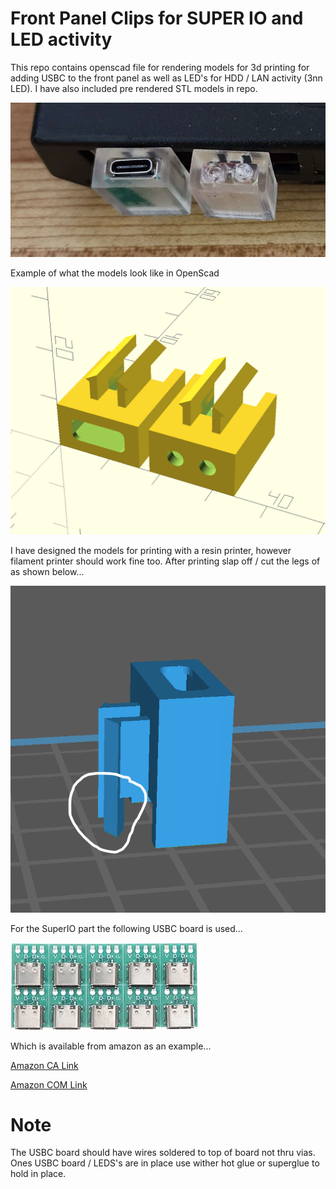 # Front Panel Clips for SUPER IO and LED activity

This repo contains openscad file for rendering models for 3d printing for adding USBC to the front panel as well as LED's for HDD / LAN activity (3nn LED). I have also included pre rendered STL models in repo.

![Example](https://github.com/Team-Resurgent/FrontPanelClips/blob/main/Images/example.png?raw=true)

Example of what the models look like in OpenScad

![OpenScad](https://github.com/Team-Resurgent/FrontPanelClips/blob/main/Images/openscad.png?raw=true)

I have designed the models for printing with a resin printer, however filament printer should work fine too. After printing slap off / cut the legs of as shown below...

![3DPrint](https://github.com/Team-Resurgent/FrontPanelClips/blob/main/Images/3dprint.png?raw=true)

For the SuperIO part the following USBC board is used...

![USBC](https://github.com/Team-Resurgent/FrontPanelClips/blob/main/Images/usbc.jpg?raw=true)

Which is available from amazon as an example...

[Amazon CA Link](https://www.amazon.ca/gp/product/B0CBLP569W/ref=ppx_yo_dt_b_asin_title_o00_s00?ie=UTF8&psc=1)

[Amazon COM Link](https://www.amazon.com/Cermant-Connector-Adapter-Socket-Transfer/dp/B0CB395L99/ref=sr_1_11?crid=2FJEJPUIKRTL3&keywords=usb+c+pcb&qid=1702837536&sprefix=usbc+pcb%2Caps%2C162&sr=8-11)

# Note

The USBC board should have wires soldered to top of board not thru vias.
Ones USBC board / LEDS's are in place use wither hot glue or superglue to hold in place.
